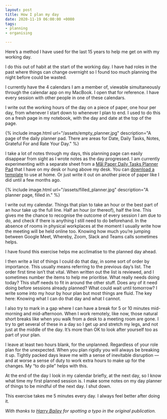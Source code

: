 ```yaml
---
layout: post
title: How I plan my day
date: 2020-11-19 06:00:00 +0000
tags:
- planning
- organising

---
```

Here’s a method I have used for the last 15 years to help me get on with my working day.

I do this out of habit at the start of the working day. I have had roles in the past where things can change overnight so I found too much planning the night before could be wasted.

I currently have the 4 calendars I am a member of, viewable simultaneously through the calendar app on my MacBook. I open that for reference. I have every session with other people in one of these calendars.

I write out the working hours of the day on a piece of paper, one hour per day, from whenever I start down to whenever I plan to end. I used to do this on a fresh page in my notebook, with the day and date at the top of the page.

{% include image.html url="/assets/empty_planner.jpg" description="A page of the daily planner pad. There are areas for Date, Daily Tasks, Notes, Grateful For and Rate Your Day." %}

I take a lot of notes through my days, this planning page can easily disappear from sight as I wrote notes as the day progressed. I am currently experimenting with a separate sheet from a [Mål Paper Daily Tasks Planner Pad](https://malpaper.com/collections/gratitude-notepads-and-mindfulness-accessories/products/daily-planner-pad) that I have on my desk or hung above my desk. You can [download a template](https://malpaper.com/pages/free-downloads) to use at home. Or just write it out on another piece of paper like I did until a few months ago.

{% include image.html url="/assets/filled_planner.jpg" description="A planner page, filled in." %}

I write out my calendar. Things that plan to take an hour or the best part of an hour take up the full line. Half an hour (or thereof), half the line. This gives me the chance to recognise the outcome of every session I am due to do, and check if there is anything I still need to do beforehand. In the absence of rooms in physical workplaces at the moment I usually write how the meeting will be held online too. Knowing how much you’re jumping between Google Meet, Whereby, Zoom, Slack and Teams calls sometimes helps.

I have found this exercise helps me acclimatise to the planned day ahead.

I then write a list of things I could do that day, in some sort of order by importance. This usually means referring to the previous day’s list. The order first time isn’t that vital. When written out the list is reviewed, and I sometimes number the items to help me prioritise. What really needs doing today? This stuff needs to fit in around the other stuff. Does any of it need doing before sessions already planned? What could wait until tomorrow? I write some into my hour by hour plan but most things are fluid. The key here: Knowing what I can do that day and what I cannot.

I also try to mark in a gap where I can have a break for 5 or 10 minutes mid-morning and mid-afternoon. When I work remotely, like now, those natural short breaks like when you walk from a desk to a meeting room are gone. I try to get several of these in a day so I get up and stretch my legs, and not just at the middle of the day. It’s more than OK to look after yourself too as part of your plan.

I leave at least two hours blank, for the unplanned. Regardless of your role plan for the unexpected. When you plan rigidly you will always be breaking it up. Tightly packed days leave me with a sense of inevitable disruption — and at worse a sense of duty to work extra hours to make up for the changes. My “to do pile” helps with this.

At the end of the day I look in my calendar briefly, at the next day, so I know what time my first planned session is. I make some notes on my day planner of things to be mindful of the next day. I shut down.

This exercise takes me 5 minutes every day. I always feel better after doing it.

_With thanks to [Harry Bailey](https://twitter.com/HarryBailey) for spotting a typo in the original publication._